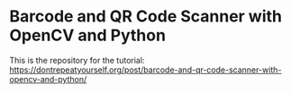 # 	Barcode and QR Code Scanner with OpenCV and Python

This is the repository for the tutorial: https://dontrepeatyourself.org/post/barcode-and-qr-code-scanner-with-opencv-and-python/